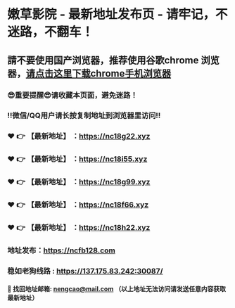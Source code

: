 # 嫩草影院 - 最新地址发布页 - 请牢记，不迷路，不翻车！

## 請不要使用国产浏览器，推荐使用谷歌chrome 浏览器，<a href = "https://www.google.cn/chrome/">请点击这里下载chrome手机浏览器</a>

### :sunglasses:重要提醒:sunglasses:请收藏本页面，避免迷路！
### ‼️微信/QQ用户请长按复制地址到浏览器里访问‼️

### :heart: :point_right: 【最新地址】 ：https://nc18g22.xyz
### :heart: :point_right: 【最新地址】 ：https://nc18i55.xyz
### :heart: :point_right: 【最新地址】 ：https://nc18g99.xyz
### :heart: :point_right: 【最新地址】 ：https://nc18f66.xyz
### :heart: :point_right: 【最新地址】 ：https://nc18h22.xyz

### 地址发布：https://ncfb128.com
### 稳如老狗线路 : https://137.175.83.242:30087/

#### :e-mail: __找回地址邮箱: nengcao@mail.com （以上地址无法访问请发送任意内容获取最新地址）__
